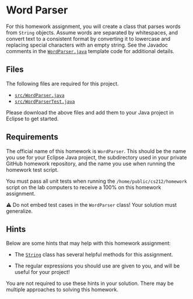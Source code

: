 Word Parser
=================================================

For this homework assignment, you will create a class that parses words from `String` objects. Assume words are separated by whitespaces, and convert text to a consistent format by converting it to lowercase and replacing special characters with an empty string. See the Javadoc comments in the [`WordParser.java`](src/WordParser.java) template code for additional details.

## Files ##

The following files are required for this project.

- [`src/WordParser.java`](src/WordParser.java)
- [`src/WordParserTest.java`](src/WordParserTest.java)

Please download the above files and add them to your Java project in Eclipse to get started. 

## Requirements ##

The official name of this homework is `WordParser`. This should be the name you use for your Eclipse Java project, the subdirectory used in your private GitHub homework repository, and the name you use when running the homework test script.

You must pass all unit tests when running the `/home/public/cs212/homework` script on the lab computers to receive a 100% on this homework assignment.

:warning: Do not embed test cases in the `WordParser` class! Your solution must generalize.

## Hints ##

Below are some hints that may help with this homework assignment:

- The [`String`](http://docs.oracle.com/javase/8/docs/api/java/lang/String.html) class has several helpful methods for this assignment.

- The regular expressions you should use are given to you, and will be useful for your project!

You are not required to use these hints in your solution. There may be multiple approaches to solving this homework.